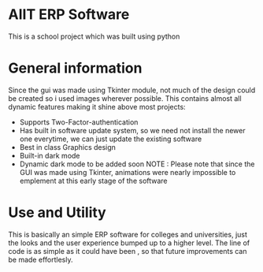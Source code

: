 # AIIT ERP Software
This is a school project which was built using python 
# General information
Since the gui was made using Tkinter module, not much of the design could be created
so i used images wherever possible.
This contains almost all dynamic features making it shine above most projects:
* Supports Two-Factor-authentication
* Has built in software update system, so we need not install the newer one everytime, we can just update the existing software
* Best in class Graphics design
* Built-in dark mode
* Dynamic dark mode to be added soon 
NOTE : Please note that since the GUI was made using Tkinter, animations were nearly impossible to emplement at this early stage of the software
# Use and Utility
This is basically an simple ERP software for colleges and universities, 
just the looks and the user experience bumped up to a higher level.
The line of code is as simple as it could have been , so that future improvements can be made effortlesly.
